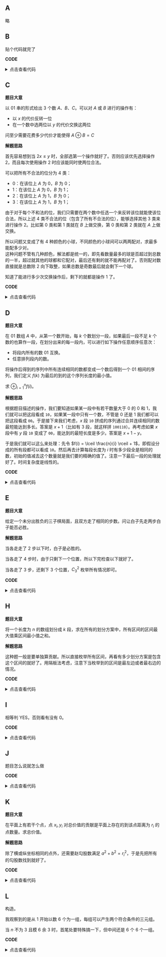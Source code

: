 ## A

略

## B

贴个代码就完了

**CODE**

<details>
<summary>点击查看代码</summary>

```cpp
void solve()
{
    int n = 0, t = 0, k = 0;
    std::cin >> n >> t >> k;
    int ans = (n - k) / t;
    if (ans - 1 >= k) {
        ans = k + 1;
    }
    std::cout << ans << '\n';
}
```
</details>

## C

**题目大意**

以 01 串的形式给出 3 个数 $A$、$B$、$C$。可以对 $A$ 或 $B$ 进行的操作有：
- 以 $x$ 的代价反转一位
- 在一个数中选两位以 $y$ 的代价交换这两位

问至少需要花费多少代价才能使得 $A \oplus B = C$

**解题思路**

首先容易想到当 $2x \leq y$ 时，全部选第一个操作就好了。否则应该优先选择操作 2，而且每次使用操作 2 时应该能同时使两位合法。

可以把所有不合法的位分为 4 类：
- 0：在该位上 $A$ 为 0，$B$ 为 0；
- 1：在该位上 $A$ 为 0，$B$ 为 1；
- 2：在该位上 $A$ 为 1，$B$ 为 0；
- 3：在该位上 $A$ 为 1，$B$ 为 1；

由于对于每个不和法的位，我们只需要在两个数中任选一个来反转该位就能使该位合法，所以上述 4 类不合法的位（包含了所有不合法的位），能够选择其他 3 类来进行操作 2。比如第 0 类和第 1 类就在 $B$ 上做交换，第 0 类和第 2 类就在 $A$ 上做交换。

所以问题又变成了有 4 种颜色的小球，不同颜色的小球间可以两两配对，求最多能配多少对。  
这种问题不管有几种颜色，解法都是统一的，即先看数量最多的球是否超过到总数的一半，超过就其他的球都和它配对，最后还有剩的就不能再配对了。否则配对数直接就是总数除 2 向下取整，如果总数是奇数最后就会剩下一个球。

知道了能进行多少次交换操作后，剩下的就都是操作 1 了。

**CODE**

<details>
<summary>点击查看代码</summary>

```cpp
void solve()
{
    i64 n = 0, x = 0, y = 0;
    std::cin >> n >> x >> y;
    std::string a, b, c;
    std::cin >> a >> b >> c;
    std::vector cnt(4, 0ll);
    for (int i = 0; i < n; i++) {
        if (c[i] == '0') {
            if (a[i] == '0' && b[i] == '1') {
                cnt[1]++;
            }
            else if (a[i] == '1' && b[i] == '0') {
                cnt[2]++;
            }
        }
        else {
            if (a[i] == '0' && b[i] == '0') {
                cnt[0]++;
            }
            else if (a[i] == '1' && b[i] == '1') {
                cnt[3]++;
            }
        }
    }

    i64 sum = cnt[0] + cnt[1] + cnt[2] + cnt[3];
    if (x * 2 <= y) {
        std::cout << x * sum << '\n';
    }
    else {
        std::sort(cnt.begin(), cnt.end());
        if (cnt[3] * 2 >= sum) {
            i64 num = sum - cnt[3];
            std::cout << y * num + x * (cnt[3] - num) << '\n';
        }
        else {
            std::cout << y * (sum / 2) + x * (sum % 2) << '\n';
        }
    }

    return;
}
```
</details>

## D

**题目大意**

在 01 数组 $A$ 中，从第一个数开始，每 $k$ 个数划分一段，如果最后一段不足 $k$ 个数的也算作一段，在划分出来的每一段内，可以进行如下操作任意顺序任意次：
- 将段内所有的数 01 互换。
- 任意排列段内的数。

将操作后得到的序列中所有连续相同的数都变成一个数后得到一个 01 相间的序列，我们定义 $f(k)$ 为最后的到的这个序列长度的最小值。

求 $\oplus_{i = 1}^{n}f(i)$。

**解题思路**

根据题目描述的操作，我们要知道如果某一段中有若干数量大于 0 的 0 和 1，我们就可以把这段看成 `10`，如果某一段中只有一个数，不管是 0 还是 1 我们都可以把这段看成 `00`。于是接下来我们考虑，$x$ 段 `10` 拼成的序列通过合并连续相同的数最短能达到多长。答案是 $x + 1$（比如有 3 段，就这样拼 `100110`）。再考虑如果 $x$ 段中有 $y$ 段 `10` 变成了 `00`，能达到的最短长度是多少。答案是 $x + 1 - y$。

于是我们就可以这么来处理：先令 $f(i) = \lceil \frac{n}{i} \rceil + 1$，即假设分成的所有段都可以看成 `10`。然后再去计算每段长度为 $i$ 时有多少段全是相同的数，初始的值减去这个数量就是我们要的精确的值了。注意一下最后一段的处理就好了。时间复杂度是线性的。

**CODE**

<details>
<summary>点击查看代码</summary>

```cpp
void solve()
{
    int n = 0;
    std::string s;
    std::cin >> n;
    std::cin >> s;
    std::vector ans(n + 1, 1);
    for (int i = 1; i <= n; i++) {
        ans[i] += (n + i - 1) / i; // n / i 向上取整
    }

    for (int l = 0, r = 0; l < n; l = r) {
        while (r < n && s[l] == s[r]) {
            r++;
        }
        int len = r - l;
        for (int k = 1; k <= len; k++) {
            int ll = (l + k - 1) / k * k;
            ans[k] -= (r - ll) / k;
            if (r == n && (r - ll) % k != 0) {
                ans[k]--;
            }
        }
        if (r == n) {
            for (int k = len + 1; k <= n; k++) {
                if ((l + k - 1) / k * k < r) {
                    ans[k]--;
                }
            }
        }
    }

    int res = 0;
    for (int i = 1; i <= n; i++) {
        res ^= ans[i];
    }
    std::cout << res << '\n';
}
```
</details>

## E

**题目大意**

给定一个未分出胜负的三子棋局面，且双方走了相同的步数。问让白子先走两步白子能否必胜。

**解题思路**

当各走走了 2 步以下时，白子是必胜的。

当各走了 4 步时，由于只剩下一个位置，所以下完检查以下就好了。

当各走了 3 步，还剩下 3 个位置，$C_3^2$ 枚举所有情况即可。

**CODE**

<details>
<summary>点击查看代码</summary>

```cpp
bool chk() {
    for (int i = 0; i < 3; i++) {
        if (g[i] == "XXX") {
            return true;
        }
    }

    for (int j = 0; j < 3; j++) {
        bool line = true;
        for (int i = 0; i < 3; i++) {
            if (g[i][j] != 'X') {
                line = false;
                break;
            }
        }
        if (line) {
            return true;
        }
    }

    if (g[1][1] == 'X' && g[0][0] == 'X' && g[2][2] == 'X') {
        return true;
    }
    if (g[1][1] == 'X' && g[0][2] == 'X' && g[2][0] == 'X') {
        return true;
    }

    return false;
}

void chg(std::array<int, 2> p, char c) {
    g[p[0]][p[1]] = c;
}

bool solve()
{
    int cnt = 0;
    std::vector<std::array<int, 2>> pos;
    for (int i = 0; i < 3; i++) {
        std::cin >> g[i];
        for (int j = 0; j < 3; j++) {
            if (g[i][j] == 'X') {
                cnt++;
            }
            else if (g[i][j] == 'G') {
                pos.push_back({ i, j });
            }
        }
    }

    if (cnt <= 2) {
        return true;
    }
    else if (cnt == 4) {
        chg(pos[0], 'X');
        return chk();
    }
    else {
        for (int i = 0; i < 3; i++) {
            chg(pos[i], 'X'), chg(pos[(i + 1) % 3], 'X');
            if (chk()) {
                return true;
            }
            chg(pos[i], 'G'), chg(pos[(i + 1) % 3], 'G');
        }
    }

    return false;
}

```
</details>

## H

**题目大意**

将一个长度为 $n$ 的数组划分成 $k$ 段，求在所有的划分方案中，所有区间的区间最大值乘区间最小值之和。

**解题思路**

这种题一般是要单独算贡献。所以直接枚举所有区间，再看有多少划分方案是包含这个区间的就好了。用隔板法考虑，注意下当枚举到的区间是最左边或者最右边的情况。

**CODE**

<details>
<summary>点击查看代码</summary>

```cpp
void solve()
{
    int n = 0, k = 0;
    std::cin >> n >> k;
    C[0][0] = 1;
    for (int i = 1; i <= n; i++) {
        C[i][0] = 1;
        for (int j = 1; j <= i; j++) {
            C[i][j] = (C[i - 1][j] + C[i - 1][j - 1]) % Mod;
        }
    }

    std::vector st(n, std::vector(L, std::array<i64, 2>{ 0, 0 }));
    for (int i = 0; i < n; i++) {
        std::cin >> st[i][0][0];
        st[i][0][1] = st[i][0][0];
    }

    for (int l = 1; l < L; l++) {
        for (int i = 0; i + (1 << l) <= n; i++) {
            st[i][l][0] = std::max(st[i][l - 1][0], st[i + (1 << l - 1)][l - 1][0]);
            st[i][l][1] = std::min(st[i][l - 1][1], st[i + (1 << l - 1)][l - 1][1]);
        }
    }
    // 左闭右开
    auto quiry = [&](int l, int r) -> i64 {
        int len = log2(r - l);
        int m = r - (1 << len);
        return std::max(st[l][len][0], st[m][len][0]) * std::min(st[l][len][1], st[m][len][1]) % Mod;
    };

    i64 ans = 0;
    if (k == 1) {
        ans = quiry(0, n);
    }
    else if (k == 2) {
        for (int i = 1; i < n; i++) {
            (ans += (quiry(0, i) + quiry(i, n)) % Mod) %= Mod;
        }
    }
    else {
        for (int len = 1; len + k - 1<= n; len++) {
            for (int i = 0; i + len <= n; i++) {
                int d = (i == 0 || i + len == n) ? 1 : 2;
                (ans += quiry(i, i + len) * C[n - len - d][k - 1 - d] % Mod) %= Mod;
            }
        }
    }
    std::cout << ans << '\n';
    return;
}
```
</details>

## I

相等判 YES，否则看有没有 0。

**CODE**

<details>
<summary>点击查看代码</summary>

```cpp
bool solve()
{
    int n = 0, m = 0;
    std::cin >> n >> m;
    if (n == m) {
        return true;
    }
    else if (n == 0 || m == 0) {
        return false;
    }
    else {
        return true;
    }
}
```
</details>

## J

题目怎么说就怎么做

**CODE**

<details>
<summary>点击查看代码</summary>

```cpp
void solve()
{
    int n = 0;
    std::string s;
    std::cin >> n >> s;
    i64 ans = 0;
    int v = 0;
    for (auto &c : s) {
        if (c == '0') {
            v += 10;
            ans += v;
        }
        else if (c == '1') {
            v = std::max(0,  v - 5);
            ans += v;
        }
        else {
            ans += std::max(0, v - 10);
        }
    }
    std::cout << ans << '\n';
}
```
</details>

## K

**题目大意**

在平面上有若干个点，点 $x_i, y_i$ 对总价值的贡献是平面上存在的到该点距离为 $r_i$ 的点数量。求总价值。

**解题思路**

除了横或纵坐标相同的点外，还需要赵勾股数满足 $a^2 + b^2 = r_i^2$，于是先把所有的勾股数找到就好了。

**CODE**

<details>
<summary>点击查看代码</summary>

```cpp
constexpr int N = 1e5, M = 2e5, Inf = 1e9, MXR = 3e5;

std::vector<std::array<int, 2>> R[MXR + 5];
std::unordered_set<int> mp[M + 5];

int ans;
void add(int x, int y) {
    if (x >= 0 && y >=0 && x <= M && y <= M && mp[x].count(y) != 0) {
        ans++;
    }
}

void solve()
{
    for (int i = 1; i * i <= MXR; i++) {
        for (int j = 1; j < i && i * i + j * j <= MXR; j++) {
            if ((i + j) % 2 == 0 || std::__gcd(i, j) != 1) {
                continue;
            }

            int a = 2 * i * j;
            int b = i * i - j * j;
            int c = i * i + j * j;
            for (int k = 1; c * k <= MXR; k++) {
                R[c * k].push_back({ a * k, b * k });
            }
        }
    }

    int n = 0;
    std::cin >> n;
    std::vector p(n, std::array<int, 3>{});
    for (auto &[x, y, r] : p) {
        std::cin >> x >> y >> r;
        x += N, y += N;
        mp[x].insert(y);
    }

    for (auto &[x, y, r] : p) {
        if (r > MXR) {
            continue;
        }
        add(x + r, y);
        add(x - r, y);
        add(x, y + r);
        add(x, y - r);
        for (auto &[d1, d2] : R[r]) {
            add(x + d1, y + d2);
            add(x + d1, y - d2);
            add(x - d1, y + d2);
            add(x - d1, y - d2);
            add(x + d2, y + d1);
            add(x + d2, y - d1);
            add(x - d2, y + d1);
            add(x - d2, y - d1);
        }
    }
    std::cout << ans << '\n';
}
```
</details>

## L

构造。

我观察到的是从 1 开始以数 6 个为一组，每组可以产生两个符合条件的三元组。

当 $n$ 不为 3 且模 6 余 3 时，首尾处要特殊搞一下，但中间还是 6 个 6 个一组。

**CODE**

<details>
<summary>点击查看代码</summary>

```cpp
void solve()
{
    int n = 0;
    std::cin >> n;
    int ans = n / 6;
    if (n <= 3) {
        std::cout << 0 << '\n';
    }
    else if (n % 6 == 3) {
        std::cout << ans * 2 + 1 << '\n';
        std::cout << 1 << ' ' << 3 << ' ' << n << '\n';
        std::cout << 2 << ' ' << 4 << ' ' << 5 << '\n';
        std::cout << n - 1 << ' ' << n - 2 << ' ' << n - 3 << '\n';
        for (int i = 6; i < n - 3; i += 6) {
            std::cout << i << ' ' << i + 1 << ' ' << i + 3 << '\n';
            std::cout << i + 2 << ' ' << i + 4 << ' ' << i + 5 << '\n';
        }
    }
    else {
        int d = 0;
        if (n % 6 >= 4) {
            d = 1;
        }
        std::cout << ans * 2 + d << '\n';
        for (int i = 1; i < ans * 6; i += 6) {
            std::cout << i << ' ' << i + 1 << ' ' << i + 3 << '\n';
            std::cout << i + 2 << ' ' << i + 4 << ' ' << i + 5 << '\n';
        }
        if (d == 1) {
            int i = ans * 6 + 1;
            std::cout << i << ' ' << i + 1 << ' ' << i + 3 << '\n';
        }
    }
    return;
}
```
</details>
